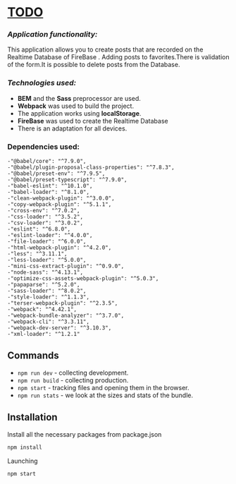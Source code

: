 # [TODO](https://mkaell.github.io/Todo/dist/)
### _Application functionality:_ 
This application allows you to create posts that are recorded on the Realtime Database of FireBase .  Adding posts to favorites.There is validation of the form.It is possible to delete posts from the Database.
### _Technologies used:_ 
- **BEM** and the **Sass** preprocessor are used.
- **Webpack** was used to build the project.
-  The application works using **localStorage**.
- **FireBase** was used to create the Realtime Database
-  There is an adaptation for all devices.

### Dependencies used:
```
-"@babel/core": "^7.9.0",
-"@babel/plugin-proposal-class-properties": "^7.8.3",
-"@babel/preset-env": "^7.9.5",
-"@babel/preset-typescript": "^7.9.0",
-"babel-eslint": "^10.1.0",
-"babel-loader": "^8.1.0",
-"clean-webpack-plugin": "^3.0.0",
-"copy-webpack-plugin": "^5.1.1",
-"cross-env": "^7.0.2",
-"css-loader": "^3.5.2",
-"csv-loader": "^3.0.2",
-"eslint": "^6.8.0",
-"eslint-loader": "^4.0.0",
-"file-loader": "^6.0.0",
-"html-webpack-plugin": "^4.2.0",
-"less": "^3.11.1",
-"less-loader": "^5.0.0",
-"mini-css-extract-plugin": "^0.9.0",
-"node-sass": "^4.13.1",
-"optimize-css-assets-webpack-plugin": "^5.0.3",
-"papaparse": "^5.2.0",
-"sass-loader": "^8.0.2",
-"style-loader": "^1.1.3",
-"terser-webpack-plugin": "^2.3.5",
-"webpack": "^4.42.1",
-"webpack-bundle-analyzer": "^3.7.0",
-"webpack-cli": "^3.3.11",
-"webpack-dev-server": "^3.10.3",
-"xml-loader": "^1.2.1"
```

## Commands

* ```npm run dev``` - collecting development.
* ```npm run build``` - collecting production.
* ```npm start``` - tracking files and opening them in the browser.
* ```npm run stats``` - we look at the sizes and stats of the bundle.

## Installation

Install all the necessary packages from package.json

```bash
npm install
```

Launching

```bash
npm start
```




